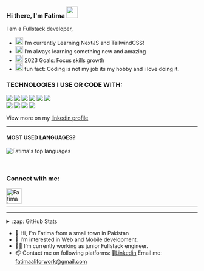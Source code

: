 ### Hi there, I'm Fatima <img width="30" src="https://emojis.slackmojis.com/emojis/images/1536351075/4594/blob-wave.gif?1536351075" />




I am a Fullstack developer, 
- <img width="20" src="https://emojis.slackmojis.com/emojis/images/1590587834/9224/workflow.png?1590587834" /> I’m currently Learning NextJS and TailwindCSS!
- <img width="20" src="https://emojis.slackmojis.com/emojis/images/1492722365/2086/reading.gif" /> I’m always learning something new and amazing
- <img width="20" src="https://emojis.slackmojis.com/emojis/images/1608799139/11887/happy-new-year.gif?1608799139" />  2023 Goals: Focus skills growth
- <img width="20" src="https://emojis.slackmojis.com/emojis/images/1594314885/9662/fbwow.gif?1594314885" />  fun fact: Coding is not my job its my hobby and i love doing it. 

### TECHNOLOGIES I USE OR CODE WITH:

<img src="https://img.shields.io/badge/typescript%20-%23323330.svg?&style=for-the-badge&logo=typescript&logoColor=%23F7DF1E"/> <img src="https://img.shields.io/badge/javascript%20-%23323330.svg?&style=for-the-badge&logo=javascript&logoColor=%23F7DF1E"/>  <img src="https://img.shields.io/badge/react%20-%2320232a.svg?&style=for-the-badge&logo=react"/>  <img src="https://img.shields.io/badge/react_native%20-%2320232a.svg?&style=for-the-badge&logo=react&logoColor=%2361DAFB"/> <img src="https://img.shields.io/badge/node.js%20-%2343853D.svg?&style=for-the-badge&logo=node.js&logoColor=white"/>  <img src="https://img.shields.io/badge/express.js%20-%23404d59.svg?&style=for-the-badge"/>  
<img src="https://img.shields.io/badge/redux%20-%23593d88.svg?&style=for-the-badge&logo=redux&logoColor=white"/> <img src="https://img.shields.io/badge/git%20-%23F05033.svg?&style=for-the-badge&logo=git&logoColor=white"/> <img src ="https://img.shields.io/badge/MongoDB-%234ea94b.svg?&style=for-the-badge&logo=mongodb&logoColor=white"/> <img src="https://img.shields.io/badge/github%20-%23121011.svg?&style=for-the-badge&logo=github&logoColor=white"/>

View more on my  <a href="https://www.linkedin.com/in/fatima-ali-work/" target="_blank" >linkedin profile </a>

---


#### MOST USED LANGUAGES?


  ![Fatima's top languages](https://github-readme-stats.vercel.app/api/top-langs/?username=devdotfatima&hide=css,html&show_icons=true&hide_border=true)
 
 <br/>
 
 ### Connect with me:

[<img align="left" alt="Fatima | LinkedIn" height="40px" width="40px" src="https://emojis.slackmojis.com/emojis/images/1470343326/711/linkedin.png?1470343326" />][linkedin]

<br />
<br/>








---



<!-- <details>
  <summary>:zap: Recent GitHub Activity</summary>
  
<!--START_SECTION:activity-->

<!--END_SECTION:activity-->

<!-- </details> -->

 ---



<details>
  <summary>:zap: GitHub Stats</summary>

 ![Fatima's github stats](https://github-readme-stats.vercel.app/api?username=devdotfatima&count_private=true&hide_border=true&custom_title=My%20Github%20Stats&show_icons=true&hide=stars)
 
 
 
 
 
</details>


[linkedin]: https://www.linkedin.com/in/fatima-ali-work/
- 👋 Hi, I’m Fatima from a small town in Pakistan
- 🧠 I’m interested in Web and Mobile development.
- 👩‍💻 I’m currently working as junior Fullstack engineer.
- 📫  Contact me on following platforms:
   🔗[Linkedin]( linkedin.com/in/fatima-ali-67121920b)
    Email me: fatimaaliforwork@gmail.com

<!---
annoyingoragen/annoyingoragen is a ✨ special ✨ repository because its `README.md` (this file) appears on your GitHub profile.
You can click the Preview link to take a look at your changes.
--->
